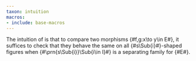 ```yaml
---
taxon: intuition
macros:
- include: base-macros
---
```


The intuition of [](frct-002G) is that to compare two morphisms {#f,g:x\to y\in E#},
it suffices to check that they behave the same on all {#s\Sub{i}#}-shaped figures
when {#\prn{s\Sub{i}}\Sub{i\in I}#} is a separating family for {#E#}.
